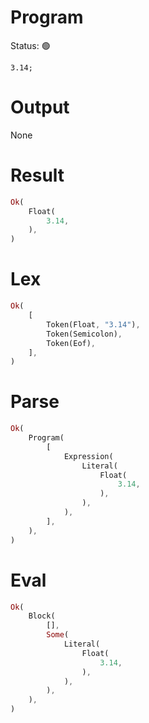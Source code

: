 # Program
Status: 🟢

```rustleaf
3.14;
```

# Output
None

# Result
```rust
Ok(
    Float(
        3.14,
    ),
)
```

# Lex
```rust
Ok(
    [
        Token(Float, "3.14"),
        Token(Semicolon),
        Token(Eof),
    ],
)
```

# Parse
```rust
Ok(
    Program(
        [
            Expression(
                Literal(
                    Float(
                        3.14,
                    ),
                ),
            ),
        ],
    ),
)
```

# Eval
```rust
Ok(
    Block(
        [],
        Some(
            Literal(
                Float(
                    3.14,
                ),
            ),
        ),
    ),
)
```